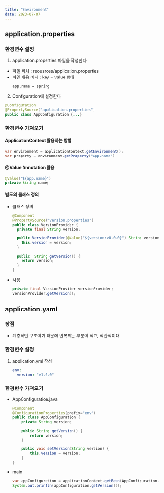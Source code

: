 ```yaml
---
title: "Environment"
date: 2023-07-07
---
```


## application.properties

### 환경변수 설정

1. application.properties 파일을 작성한다
- 파일 위치 : reousrces/application.properties
- 파일 내용 예시 : key = value 형태
  ```
  app.name = spring
  ```

2. Configuration에 설정한다
  ```java
  @Configuration
  @PropertySource("application.properties")
  public class AppConfiguration {...}
  ```

### 환경변수 가져오기

#### ApplicationContext 활용하는 방법
```java
var environment = applicationContext.getEnvironment();
var property = environment.getProperty("app.name")
```

#### @Value Annotation 활용
```java
@Value("${app.name}")
private String name;
```

#### 별도의 클래스 정의
- 클래스 정의
  ```java
  @Component
  @PropertySource("version.properties")
  public class VersionProvider {
    private final String version;

    public VersionProvider(@Value("${version:v0.0.0}") String version) {
      this.version = version;
    }

    public  String getVersion() {
      return version;
    }
  }
  ```
- 사용
  ```java
  private final VersionProvider versionProvider;
  versionProvider.getVersion();
  ```

## application.yaml

### 장점
- 계층적인 구조이기 때문에 반복되는 부분이 적고, 직관적이다

### 환경변수 설정
1. application.yml 작성
    ```yml
    env:
      version: "v1.0.0"
    ```
### 환경변수 가져오기
- AppConfiguration.java
  ```java
  @Component
  @ConfigurationProperties(prefix="env")
  public class AppConfiguration {
      private String version;

      public String getVersion() {
          return version;
      }

      public void setVersion(String version) {
          this.version = version;
      }
  }
  ```
- main
  ```java
  var appConfiguration = applicationContext.getBean(AppConfiguration.class);
  System.out.println(appConfiguration.getVersion());
  ```